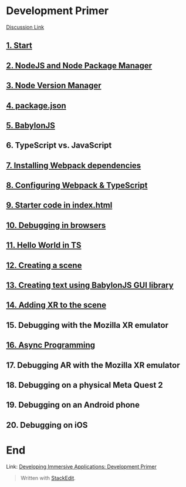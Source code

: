 # Development Primer
[Discussion Link](https://github.com/orgs/sit-dia/discussions/6)
## [1. Start](https://github.com/MrLuigiBean/hello-xr/commit/98169f9c5e9edbc8de12a4128e0a695e007172be)
## [2. NodeJS and Node Package Manager](https://github.com/MrLuigiBean/hello-xr/commit/98169f9c5e9edbc8de12a4128e0a695e007172be)
## [3. Node Version Manager](https://github.com/MrLuigiBean/hello-xr/commit/e0c67e9aeef00791385b1692de8ecc0cebb1e48f)
## [4. package.json](https://github.com/MrLuigiBean/hello-xr/commit/e0c67e9aeef00791385b1692de8ecc0cebb1e48f)
## [5. BabylonJS](https://github.com/MrLuigiBean/hello-xr/commit/fddb6303ac7479948f223c24c9ffdb4d389d2639)
## 6. TypeScript vs. JavaScript
## [7. Installing Webpack dependencies](https://github.com/MrLuigiBean/hello-xr/commit/13c631218987ad86c44e4a09905028e1c0783bb2)
## [8. Configuring Webpack & TypeScript](https://github.com/MrLuigiBean/hello-xr/commit/e112630586b9c9e45249a75f6c1ef24e0023dd96)
## [9. Starter code in index.html](https://github.com/MrLuigiBean/hello-xr/commit/f294300587808616e84668584468f1489f3a166e)
## [10. Debugging in browsers](https://github.com/MrLuigiBean/hello-xr/commit/76ec4ef12813649f3801f8d29e1427c88f00dad7)
## [11. Hello World in TS](https://github.com/MrLuigiBean/hello-xr/commit/6ab6af9f37f01db5a95281cd6e822e64bc0ab1ee)
## [12. Creating a scene](https://github.com/MrLuigiBean/hello-xr/commit/e7026f81c917a12519d41a20f28e6e276ed18115)
## [13. Creating text using BabylonJS GUI library](https://github.com/MrLuigiBean/hello-xr/commit/92eb0de548a4a3ca72ba438cb6b0d8db3ff2b136)
## [14. Adding XR to the scene](https://github.com/MrLuigiBean/hello-xr/commit/a0755378ad2ec8d69c53ca1508b640eb7394cfc1)
## 15. Debugging with the Mozilla XR emulator
## [16. Async Programming](https://github.com/MrLuigiBean/hello-xr/commit/16cb10c021505a1894eeb58956e3dec187ca1c95)
## 17. Debugging AR with the Mozilla XR emulator
## 18. Debugging on a physical Meta Quest 2
## 19. Debugging on an Android phone
## 20. Debugging on iOS

# End

Link: [Developing Immersive Applications: Development Primer](https://www.youtube.com/watch?v=iDCnmggNIy8)

> Written with [StackEdit](https://stackedit.io/).
